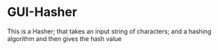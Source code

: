# GUI-Hasher
This is a Hasher; that takes an input string of characters; and a hashing algorithm and then gives the hash value
